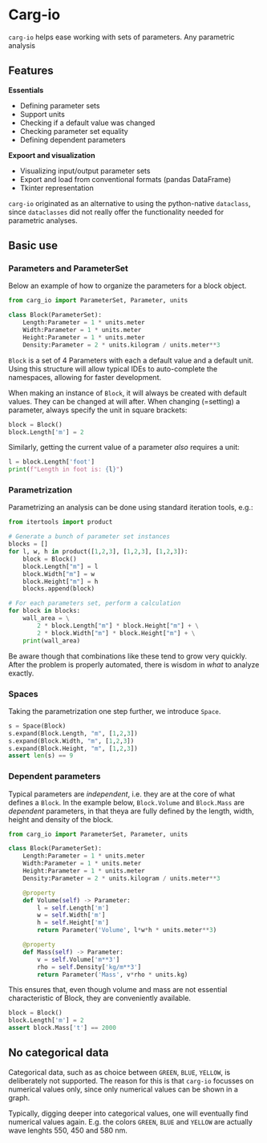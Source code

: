 # Carg-io

`carg-io` helps ease working with sets of parameters.
Any parametric analysis

## Features

**Essentials**
- Defining parameter sets
- Support units
- Checking if a default value was changed
- Checking parameter set equality
- Defining dependent parameters

**Expoort and visualization**
- Visualizing input/output parameter sets
- Export and load from conventional formats (pandas DataFrame)
- Tkinter representation


`carg-io` originated as an alternative to using the python-native `dataclass`, since `dataclasses` did not really offer the functionality needed for parametric analyses.

## Basic use

### Parameters and ParameterSet
Below an example of how to organize the parameters for a block object.


```python
from carg_io import ParameterSet, Parameter, units

class Block(ParameterSet):
    Length:Parameter = 1 * units.meter
    Width:Parameter = 1 * units.meter
    Height:Parameter = 1 * units.meter
    Density:Parameter = 2 * units.kilogram / units.meter**3
```

`Block` is a set of 4 Parameters with each a default value and a default unit.
Using this structure will allow typical IDEs to auto-complete the namespaces, allowing for faster development.

When making an instance of `Block`, it will always be created with default values.
They can be changed at will after. When changing (=setting) a parameter, always specify the unit in square brackets:

```python
block = Block()
block.Length['m'] = 2
```

Similarly, getting the current value of a parameter *also* requires a unit:

```python
l = block.Length['foot']
print(f"Length in foot is: {l}")
```

### Parametrization

Parametrizing an analysis can be done using standard iteration tools, e.g.:

```python
from itertools import product

# Generate a bunch of parameter set instances
blocks = []
for l, w, h in product([1,2,3], [1,2,3], [1,2,3]):
    block = Block()
    block.Length["m"] = l
    block.Width["m"] = w
    block.Height["m"] = h
    blocks.append(block)

# For each parameters set, perform a calculation
for block in blocks:
    wall_area = \
        2 * block.Length["m"] * block.Height["m"] + \
        2 * block.Width["m"] * block.Height["m"] + \
    print(wall_area)

```

Be aware though that combinations like these tend to grow very quickly.
After the problem is properly automated, there is wisdom in *what* to analyze exactly.

### Spaces

Taking the parametrization one step further, we introduce `Space`.

```python
s = Space(Block)
s.expand(Block.Length, "m", [1,2,3])
s.expand(Block.Width, "m", [1,2,3])
s.expand(Block.Height, "m", [1,2,3])
assert len(s) == 9

```



### Dependent parameters
Typical parameters are *independent*, i.e. they are at the core of what defines a `Block`.
In the example below, `Block.Volume` and `Block.Mass` are *dependent* parameters, in that theya are fully defined by the length, width, height and density of the block.

```python
from carg_io import ParameterSet, Parameter, units

class Block(ParameterSet):
    Length:Parameter = 1 * units.meter
    Width:Parameter = 1 * units.meter
    Height:Parameter = 1 * units.meter
    Density:Parameter = 2 * units.kilogram / units.meter**3

    @property
    def Volume(self) -> Parameter:
        l = self.Length['m']
        w = self.Width['m']
        h = self.Height['m']
        return Parameter('Volume', l*w*h * units.meter**3)

    @property
    def Mass(self) -> Parameter:
        v = self.Volume['m**3']
        rho = self.Density['kg/m**3']
        return Parameter('Mass', v*rho * units.kg)

```

This ensures that, even though volume and mass are not essential characteristic of Block, they are conveniently available.

```python
block = Block()
block.Length['m'] = 2
assert block.Mass['t'] == 2000

```

## No categorical data
Categorical data, such as as choice between `GREEN`, `BLUE`, `YELLOW`, is deliberately not supported.
The reason for this is that `carg-io` focusses on numerical values only, since only numerical values can be shown in a graph.

Typically, digging deeper into categorical values, one will eventually find numerical values again. E.g. the colors `GREEN`, `BLUE` and `YELLOW` are actually wave lenghts 550, 450 and 580 nm.


